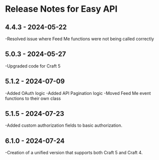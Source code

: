# Release Notes for Easy API

## 4.4.3 - 2024-05-22

-Resolved issue where Feed Me functions were not being called correctly

## 5.0.3 - 2024-05-27

-Upgraded code for Craft 5

## 5.1.2 - 2024-07-09

-Added OAuth logic
-Added API Pagination logic
-Moved Feed Me event functions to their own class

## 5.1.5 - 2024-07-23

-Added custom authorization fields to basic authorization.

## 6.1.0 - 2024-07-24

-Creation of a unified version that supports both Craft 5 and Craft 4.
